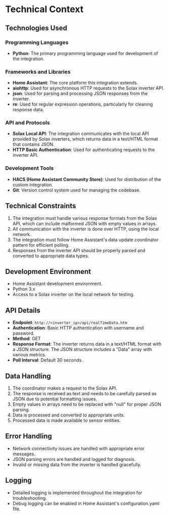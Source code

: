 # Technical Context

## Technologies Used

### Programming Languages
- **Python**: The primary programming language used for development of the integration.

### Frameworks and Libraries
- **Home Assistant**: The core platform this integration extends.
- **aiohttp**: Used for asynchronous HTTP requests to the Solax inverter API.
- **json**: Used for parsing and processing JSON responses from the inverter.
- **re**: Used for regular expression operations, particularly for cleaning response data.

### API and Protocols
- **Solax Local API**: The integration communicates with the local API provided by Solax inverters, which returns data in a text/HTML format that contains JSON.
- **HTTP Basic Authentication**: Used for authenticating requests to the inverter API.

### Development Tools
- **HACS (Home Assistant Community Store)**: Used for distribution of the custom integration.
- **Git**: Version control system used for managing the codebase.

## Technical Constraints
1. The integration must handle various response formats from the Solax API, which can include malformed JSON with empty values in arrays.
2. All communication with the inverter is done over HTTP, using the local network.
3. The integration must follow Home Assistant's data update coordinator pattern for efficient polling.
4. Responses from the inverter API should be properly parsed and converted to appropriate data types.

## Development Environment
- Home Assistant development environment.
- Python 3.x
- Access to a Solax inverter on the local network for testing.

## API Details
- **Endpoint**: `http://<inverter_ip>/api/realTimeData.htm`
- **Authentication**: Basic HTTP authentication with username and password.
- **Method**: GET
- **Response Format**: The inverter returns data in a text/HTML format with a JSON structure. The JSON structure includes a "Data" array with various metrics.
- **Poll Interval**: Default 30 seconds.

## Data Handling
1. The coordinator makes a request to the Solax API.
2. The response is received as text and needs to be carefully parsed as JSON due to potential formatting issues.
3. Empty values in arrays need to be replaced with "null" for proper JSON parsing.
4. Data is processed and converted to appropriate units.
5. Processed data is made available to sensor entities.

## Error Handling
- Network connectivity issues are handled with appropriate error messages.
- JSON parsing errors are handled and logged for diagnosis.
- Invalid or missing data from the inverter is handled gracefully.

## Logging
- Detailed logging is implemented throughout the integration for troubleshooting.
- Debug logging can be enabled in Home Assistant's configuration.yaml file. 